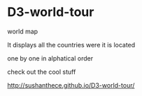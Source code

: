 D3-world-tour
=============

world map

It displays all the countries were it is located 

one by one in alphatical order

check out the cool stuff 

http://sushanthece.github.io/D3-world-tour/
